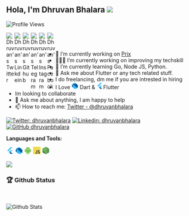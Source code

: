 ## Hola, I'm Dhruvan Bhalara <img src="https://github.com/rajput2107/rajput2107/blob/master/Assets/Hi.gif" width="29px"> 

![Profile Views](https://hits.seeyoufarm.com/api/count/incr/badge.svg?url=https://github.com/dhruvanbhalara/&title=Profile%20Views)

<a href="https://twitter.com/dhruvanbhalara">
  <img align="left" alt="Dhruvan's Twitter" width="22px" src="https://cdn.jsdelivr.net/npm/simple-icons@v3/icons/twitter.svg" />
</a>
<a href="https://linkedin.com/in/dhruvanbhalara">
  <img align="left" alt="Dhruvan's Linkdein" width="22px" src="https://cdn.jsdelivr.net/npm/simple-icons@v3/icons/linkedin.svg" />
</a>
<a href="https://github.com/dhruvanbhalara">
  <img align="left" alt="Dhruvan's Github" width="22px" src="https://cdn.jsdelivr.net/npm/simple-icons@v3/icons/github.svg" />
</a>
<a href="https://t.me/dhruvanbhalara">
  <img align="left" alt="Dhruvan's Telegram" width="22px" src="https://cdn.jsdelivr.net/npm/simple-icons@v3/icons/telegram.svg" />
</a>
<a href="https://instagram.com/dhruvanbhalara/">
  <img align="left" alt="Dhruvan's Instagram" width="22px" src="https://cdn.jsdelivr.net/npm/simple-icons@v3/icons/instagram.svg" />
</a>
<a href="https://www.facebook.com/dhruvanbhalara/">
  <img align="left" alt="Dhruvan's Facebook" width="22px" src="https://cdn.jsdelivr.net/npm/simple-icons@v3/icons/facebook.svg" />
</a>

<br/>
<br/>

- 🔭 I’m currently working on [Prix](https://play.google.com/store/apps/details?id=com.raze.prix)
- 👨🏽‍💻 I’m currently working on improving my techskill
- 🌱 I’m currently learning Go, Node JS, Python.
- 💬 Ask me about Flutter or any tech related stuff.
- I do freelancing, dm me if you are intrested in hiring
-  I Love <img src="https://raw.githubusercontent.com/github/explore/80688e429a7d4ef2fca1e82350fe8e3517d3494d/topics/dart/dart.png" height="18px"> Dart & <img src="https://raw.githubusercontent.com/github/explore/80688e429a7d4ef2fca1e82350fe8e3517d3494d/topics/flutter/flutter.png" height="18px">Flutter
- Im looking to collaborate
- 💬 Ask me about anything, I am happy to help
- 📫 How to reach me: [Twitter - @dhruvanbhalara](https://twitter.com/dhruvanbhalara) 

[![Twitter: dhruvanbhalara](https://img.shields.io/twitter/follow/dhruvanbhalara?style=social)](https://twitter.com/dhruvanbhalara)
[![Linkedin: dhruvanbhalara](https://img.shields.io/badge/-dhruvanbhalara-blue?style=flat-square&logo=Linkedin&logoColor=white&link=https://www.linkedin.com/in/dhruvanbhalara/)](https://www.linkedin.com/in/dhruvanbhalara/)
[![GitHub dhruvanbhalara](https://img.shields.io/github/followers/dhruvanbhalara?label=follow&style=social)](https://github.com/dhruvanbhalara)


**Languages and Tools:**  

<code><img height="20" src="https://raw.githubusercontent.com/github/explore/80688e429a7d4ef2fca1e82350fe8e3517d3494d/topics/flutter/flutter.png"></code>
<code><img height="20" src="https://raw.githubusercontent.com/github/explore/80688e429a7d4ef2fca1e82350fe8e3517d3494d/topics/dart/dart.png"></code>
<code><img height="20" src="https://raw.githubusercontent.com/github/explore/80688e429a7d4ef2fca1e82350fe8e3517d3494d/topics/android/android.png"></code>
<code><img height="20" src="https://raw.githubusercontent.com/github/explore/80688e429a7d4ef2fca1e82350fe8e3517d3494d/topics/javascript/javascript.png"></code>
<code><img height="20" src="https://raw.githubusercontent.com/github/explore/80688e429a7d4ef2fca1e82350fe8e3517d3494d/topics/nodejs/nodejs.png"></code>    

<a href="https://github.com/dhruvanbhalara">
  <img align="center" src="https://github-readme-stats.vercel.app/api/top-langs/?username=dhruvanbhalara&theme=dark&hide_langs_below=1" />
</a>

<h3>🏆 Github Status</h3></br>

![Github Stats](https://github-readme-stats.vercel.app/api?username=dhruvanbhalara&show_icons=true&title_color=fff&icon_color=79ff97&text_color=9f9f9f&bg_color=151515&count_private=true)
</div>
